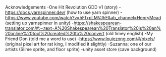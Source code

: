Acknowledgements
-One Hit Revolution GDD v1 (story)
-https://docs.yarnspinner.dev/ (how to use yarn spinner)
-https://www.youtube.com/watch?v=hFfxpLMVJhE&ab_channel=HenryMead (setting up yarnspinner in unity)
-https://shakespearean-translator.com/#:~:text=A%20Shakespearean%20Translator%20is%20an%20online%20tool%20created%20to%20convert (old timey english)
-My Friend Don (told me a word to use)
-https://www.louiezong.com/#/pixels/ (original pixel art for rat king, I modified it slightly)
-Suzanna; one of our artists (Slime sprite, and floor sprite)
-unity asset store (cave background)
